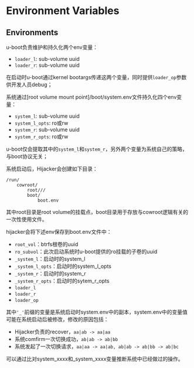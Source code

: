 # Environment Variables

## Environments

u-boot负责维护和持久化两个env变量：

- `loader_l`: sub-volume uuid
- `loader_r`: sub-volume uuid

在启动时u-boot通过kernel bootargs传递这两个变量，同时提供`loader_op`参数供开发人员debug；

系统通过[root volume mount point]/boot/system.env文件持久化四个env变量：
- `system_l`: sub-volume uuid
- `system_l_opts`: ro或rw
- `system_r`: sub-volume uuid
- `system_r_opts`: ro或rw

u-boot仅会提取其中的`system_l`和`system_r`，另外两个变量为系统自己的策略，与boot协议无关；

系统启动后，Hijacker会创建如下目录：

```
/run/
    cowroot/
        root///
        boot/
            boot.env
```

其中root目录是root volume的挂载点，boot目录用于存放与cowroot逻辑有关的一次性使用文件。

hijacker会将下述env保存到boot.env文件中：

- `root_vol`：btrfs根卷的uuid
- `ro_subvol`：此次启动系统时u-boot提供的ro挂载的子卷的uuid
- `_system_l`：启动时的system_l
- `_system_l_opts`：启动时的system_l_opts
- `_system_r`：启动时的system_r
- `_system_r_opts`：启动时的sytem_r_opts
- `loader_l`
- `loader_r`
- `loader_op`

其中`'_'`前缀的变量是系统启动时system.env中的副本，system.env中的变量值可能在系统启动后被修改，修改的原因包括：

- Hijacker负责的recover，`aa|ab -> aa|aa`
- 系统comfirm一次切换成功，`ab|ab -> ab|bb`
- 系统发起了一次切换请求，`aa|aa -> aa|ab, ab|ab -> ab|bb -> ab|bc`

可以通过比对system_xxxx和_system_xxxx变量推断系统中已经做过的操作。





